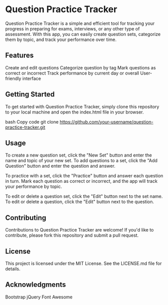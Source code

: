 # Question Practice Tracker

Question Practice Tracker is a simple and efficient tool for tracking your progress in preparing for exams, interviews, or any other type of assessment. With this app, you can easily create question sets, categorize them by topic, and track your performance over time.

## Features

Create and edit questions
Categorize question by tag
Mark questions as correct or incorrect
Track performance by current day or overall
User-friendly interface

## Getting Started

To get started with Question Practice Tracker, simply clone this repository to your local machine and open the index.html file in your browser.

bash
Copy code
git clone https://github.com/your-username/question-practice-tracker.git

## Usage

To create a new question set, click the "New Set" button and enter the name and topic of your new set. To add questions to a set, click the "Add Question" button and enter the question and answer.

To practice with a set, click the "Practice" button and answer each question in turn. Mark each question as correct or incorrect, and the app will track your performance by topic.

To edit or delete a question set, click the "Edit" button next to the set name. To edit or delete a question, click the "Edit" button next to the question.

## Contributing

Contributions to Question Practice Tracker are welcome! If you'd like to contribute, please fork this repository and submit a pull request.

## License

This project is licensed under the MIT License. See the LICENSE.md file for details.

## Acknowledgments

Bootstrap
jQuery
Font Awesome
